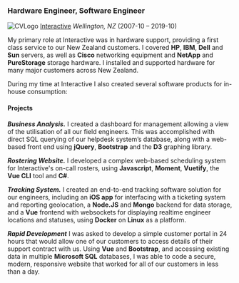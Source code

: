 ### Hardware Engineer, Software Engineer

![CVLogo](./logos/work/interactive.jpg) [Interactive](https://interactive.com.au) _Wellington, NZ_ (2007-10 – 2019-10)

My primary role at Interactive was in hardware support, providing a first class service to our New Zealand customers. I covered **HP**, **IBM**, **Dell** and **Sun** servers, as well as **Cisco** networking equipment and **NetApp** and **PureStorage** storage hardware. I installed and supported hardware for many major customers across New Zealand.

During my time at Interactive I also created several software products for in-house consumption:

#### Projects

**_Business Analysis._** I created a dashboard for management allowing a view of the utilisation of all our field engineers. This was accomplished with direct SQL querying of our helpdesk system’s database, along with a web-based front end using **jQuery**, **Bootstrap** and the **D3** graphing library.

**_Rostering Website._** I developed a complex web-based scheduling system for Interactive's on-call rosters, using **Javascript**, **Moment**, **Vuetify**, the **Vue CLI** tool and **C#**.

**_Tracking System._** I created an end-to-end tracking software solution for our engineers, including an **iOS app** for interfacing with a ticketing system and reporting geolocation, a **Node.JS** and **Mongo** backend for data storage, and a **Vue** frontend with websockets for displaying realtime engineer locations and statuses, using **Docker** on **Linux** as a platform.

**_Rapid Development_** I was asked to develop a simple customer portal in 24 hours that would allow one of our customers to access details of their support contract with us. Using **Vue** and **Bootstrap**, and accessing existing data in multiple **Microsoft SQL** databases, I was able to code a secure, modern, responsive website that worked for all of our customers in less than a day.
